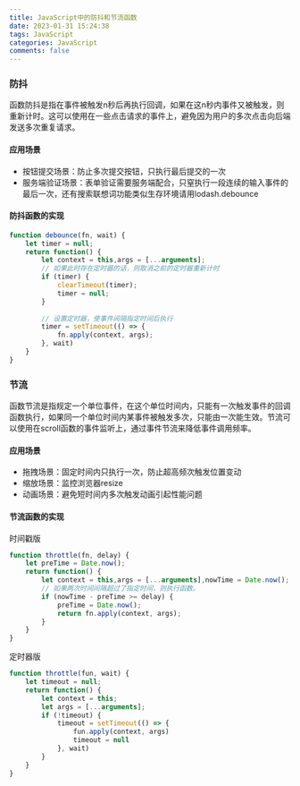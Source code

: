```yaml
---
title: JavaScript中的防抖和节流函数
date: 2023-01-31 15:24:38
tags: JavaScript
categories: JavaScript
comments: false
---
```


### 防抖

函数防抖是指在事件被触发n秒后再执行回调，如果在这n秒内事件又被触发，则重新计时。这可以使用在一些点击请求的事件上，避免因为用户的多次点击向后端发送多次重复请求。

#### 应用场景

- 按钮提交场景：防止多次提交按钮，只执行最后提交的一次
- 服务端验证场景：表单验证需要服务端配合，只窒执行一段连续的输入事件的最后一次，还有搜索联想词功能类似生存环境请用lodash.debounce

#### 防抖函数的实现

```javascript
function debounce(fn, wait) {
    let timer = null;
    return function() {
        let context = this,args = [...arguments];
        // 如果此时存在定时器的话，则取消之前的定时器重新计时
        if (timer) {
            clearTimeout(timer);
            timer = null;
        }
        
        // 设置定时器，使事件间隔指定时间后执行
        timer = setTimeout(() => {
            fn.apply(context, args);
        }, wait)
    }
}
```

### 节流

函数节流是指规定一个单位事件，在这个单位时间内，只能有一次触发事件的回调函数执行，如果同一个单位时间内某事件被触发多次，只能由一次能生效。节流可以使用在scroll函数的事件监听上，通过事件节流来降低事件调用频率。

#### 应用场景

- 拖拽场景：固定时间内只执行一次，防止超高频次触发位置变动
- 缩放场景：监控浏览器resize
- 动画场景：避免短时间内多次触发动画引起性能问题

#### 节流函数的实现

时间戳版

```javascript
function throttle(fn, delay) {
    let preTime = Date.now();
    return function() {
        let context = this,args = [...arguments],nowTime = Date.now();
        // 如果两次时间间隔超过了指定时间，则执行函数。
        if (nowTime - preTime >= delay) {
            preTime = Date.now();
            return fn.apply(context, args);
        }
    }
}
```

定时器版

```javascript
function throttle(fun, wait) {
    let timeout = null;
    return function() {
        let context = this;
        let args = [...arguments];
        if (!timeout) {
            timeout = setTimeout(() => {
                fun.apply(context, args)
                timeout = null
            }, wait)
        }
    }
}
```
